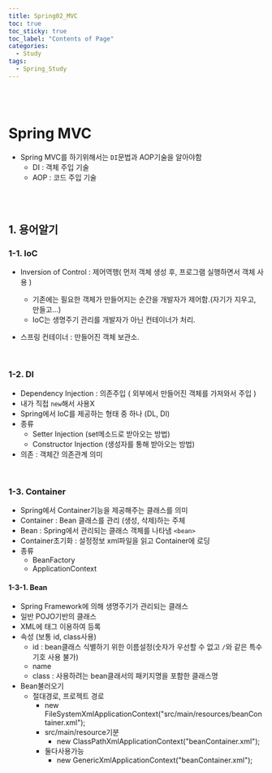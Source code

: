 ```yaml
---
title: Spring02_MVC
toc: true
toc_sticky: true
toc_label: "Contents of Page"
categories:
  - Study
tags:
  - Spring_Study
---
```


<br><br>

# Spring MVC
* Spring MVC를 하기위해서는 `DI`문법과 AOP기술을 알아야함
  - DI : 객체 주입 기술
  - AOP : 코드 주입 기술

<br><br>

## 1. 용어알기
### 1-1. IoC
* Inversion of Control : 제어역행( 먼저 객체 생성 후, 프로그램 실행하면서 객체 사용 )
  - 기존에는 필요한 객체가 만들어지는 순간을 개발자가 제어함.(자기가 지우고, 만들고...)
  - IoC는 생명주기 관리를 개발자가 아닌 컨테이너가 처리.

* 스프링 컨테이너 : 만들어진 객체 보관소.

<br>

### 1-2. DI
* Dependency Injection : 의존주입 ( 외부에서 만들어진 객체를 가져와서 주입 )
* 내가 직접 `new`해서 사용X
* Spring에서 IoC를 제공하는 형태 중 하나 (DL, DI)
* 종류
  - Setter Injection (set메소드로 받아오는 방법)
  - Constructor Injection (생성자를 통해 받아오는 방법)
* 의존 : 객체간 의존관계 의미 

<br>

### 1-3. Container
* Spring에서 Container기능을 제공해주는 클래스를 의미
* Container : Bean 클래스를 관리 (생성, 삭제)하는 주체
* Bean : Spring에서 관리되는 클래스 객체를 나타냄 `<bean>`
* Container초기화 : 설정정보 xml파일을 읽고 Container에 로딩
* 종류
  - BeanFactory
  - ApplicationContext

#### 1-3-1. Bean
* Spring Framework에 의해 생명주기가 관리되는 클래스
* 일반 POJO기반의 클래스
* XML에 <bean>태그 이용하여 등록
* 속성 (보통 id, class사용)
  - id : bean클래스 식별하기 위한 이름설정(숫자가 우선할 수 없고 `/`와 같은 특수기호 사용 불가)
  - name
  - class : 사용하려는 bean클래서의 패키지명을 포함한 클래스명
* Bean불러오기
  - 절대경로, 프로젝트 경로					
    + new FileSystemXmlApplicationContext("src/main/resources/beanContainer.xml");
	- src/main/resource기분					
		+ new ClassPathXmlApplicationContext("beanContainer.xml");
	- 둘다사용가능
	  + new GenericXmlApplicationContext("beanContainer.xml");

<br><br><br><br>
  



